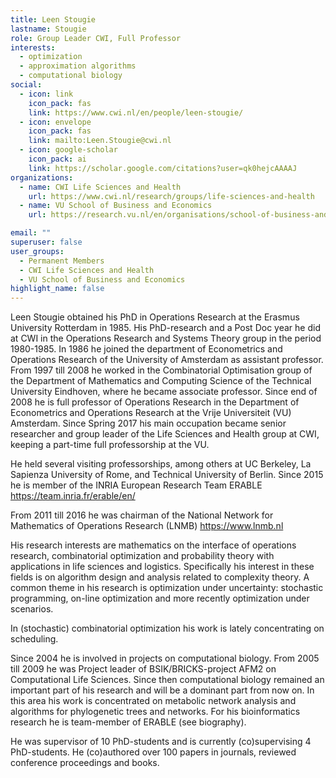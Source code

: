 ```yaml
---
title: Leen Stougie
lastname: Stougie
role: Group Leader CWI, Full Professor
interests:
  - optimization
  - approximation algorithms
  - computational biology
social:
  - icon: link
    icon_pack: fas
    link: https://www.cwi.nl/en/people/leen-stougie/
  - icon: envelope
    icon_pack: fas
    link: mailto:Leen.Stougie@cwi.nl
  - icon: google-scholar
    icon_pack: ai
    link: https://scholar.google.com/citations?user=qk0hejcAAAAJ
organizations:
  - name: CWI Life Sciences and Health
    url: https://www.cwi.nl/research/groups/life-sciences-and-health
  - name: VU School of Business and Economics
    url: https://research.vu.nl/en/organisations/school-of-business-and-economics

email: ""
superuser: false
user_groups:
  - Permanent Members
  - CWI Life Sciences and Health
  - VU School of Business and Economics
highlight_name: false
---
```


Leen Stougie obtained his PhD in Operations Research at the Erasmus University Rotterdam in 1985. His PhD-research and a Post Doc year he did at CWI in the Operations Research and Systems Theory group in the period 1980-1985. In 1986 he joined the department of Econometrics and Operations Research of the University of Amsterdam as assistant professor. From 1997 till 2008 he worked in the Combinatorial Optimisation group of the Department of Mathematics and Computing Science of the Technical University Eindhoven, where he became associate professor. Since end of 2008 he is full professor of Operations Research in the Department of Econometrics and Operations Research at the Vrije Universiteit (VU) Amsterdam. Since Spring 2017 his main occupation became senior researcher and group leader of the Life Sciences and Health group at CWI, keeping a part-time full professorship at the VU.


He held several visiting professorships, among others at UC Berkeley, La Sapienza University of Rome, and Technical University of Berlin. Since 2015 he is member of the INRIA European Research Team ERABLE https://team.inria.fr/erable/en/


From 2011 till 2016 he was chairman of the National Network for Mathematics of Operations Research (LNMB) https://www.lnmb.nl

His  research interests are mathematics on the interface of operations research, combinatorial optimization and probability theory with applications in life sciences and logistics. Specifically his interest in these fields is on algorithm design and analysis related to complexity theory. A common theme in his research is optimization under uncertainty: stochastic programming, on-line optimization and more recently optimization under scenarios.

In (stochastic) combinatorial optimization his work is lately concentrating on scheduling.

Since 2004 he is involved in projects on computational biology. From 2005 till 2009 he was Project leader of BSIK/BRICKS-project AFM2 on Computational Life Sciences. Since then computational biology remained an important part of his research and will be a dominant part from now on. In this area his work is concentrated on metabolic network analysis and algorithms for phylogenetic  trees and networks. For his bioinformatics research he is team-member of ERABLE (see biography).

He was supervisor of 10 PhD-students and is currently (co)supervising 4 PhD-students. He (co)authored over 100 papers in journals, reviewed conference proceedings and books.
